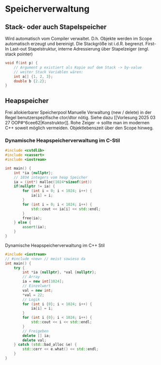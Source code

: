 # Speicherverwaltung
## Stack- oder auch Stapelspeicher
Wird automatisch vom Compiler verwaltet. D.h. Objekte werden im Scope automatisch erzeugt und bereinigt. 
Die Stackgröße ist i.d.R. begrenzt.
First-In Last-out Stapelstruktur, interne Adressierung über Stapelzeiger (engl. stack pointer)

``` C++
void f(int p) {
	// Argument p existiert als Kopie auf dem Stack -> by-value
	// weiter Stack Variablen wären:
	int a[] {1, 2, 3};
	double b {2.2};
}
```

## Heapspeicher
Frei allokierbarer Speicherpool
Manuelle Verwaltung (new / delete)
	in der Regel benutzerspezifische ctor/dtor nötig. Siehe dazu [[Vorlesung 2025 03 27 OOP#^6cee62|Konstruktor]].
Rohe Zeiger -> sollte man im modernen C++ soweit möglich vermeiden.
Objektlebenszeit über den Scope hinweg.

### Dynamische Heapspeicherverwaltung im C-Stil
``` C++
#include <cstdlib>
#include <cassert>
#include <iostream>

int main() {
	int *ia {nullptr};
	// 1034 integers vom heap Speicher
	ia = (int*) malloc(1024*sizeof(int))
	if(nullptr != ia) {
		for (int i = 0; i < 1024; i++) {
			ia[i] = i;
		}
		for (int i = 0; i < 1024; i++) {
			std::cout << ia[i] << std::endl;
		}
		free(ia);
	} else {
		assert(ia);
	}
}
```

Dynamische Heapspeicherverwaltung im C++ Stil
``` C++
#include <iostream>
// #include <new> // meist sowieso da
int main() {
	try {
		int *ia {nullptr}, *val {nullptr};
		// Array
		ia = new int[1024];
		// Einzelwert
		val = new int; 
		*val = 22;
		// Logik
		for (int i {0}; i < 1024; i++) {
			ia[i] = i;
		}
		for (int i {0}; i < 1024; i++) {
			std::cout << i << std::endl;
		}
		// Freigeben
		delete [] ia;
		delete val;
	} catch (std::bad_alloc &e) {
		std::cerr << e.what() << std::endl;
	}
}
```